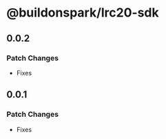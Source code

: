 # @buildonspark/lrc20-sdk

## 0.0.2

### Patch Changes

- Fixes

## 0.0.1

### Patch Changes

- Fixes
